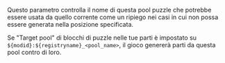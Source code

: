 Questo parametro controlla il nome di questa pool puzzle che potrebbe essere usata da quello corrente come un ripiego nei casi in cui non possa essere generata nella posizione specificata.

Se "Target pool" di blocchi di puzzle nelle tue parti è impostato su `${modid}:${registryname}_<pool_name>`, il gioco genererà parti da questa pool contro di loro.